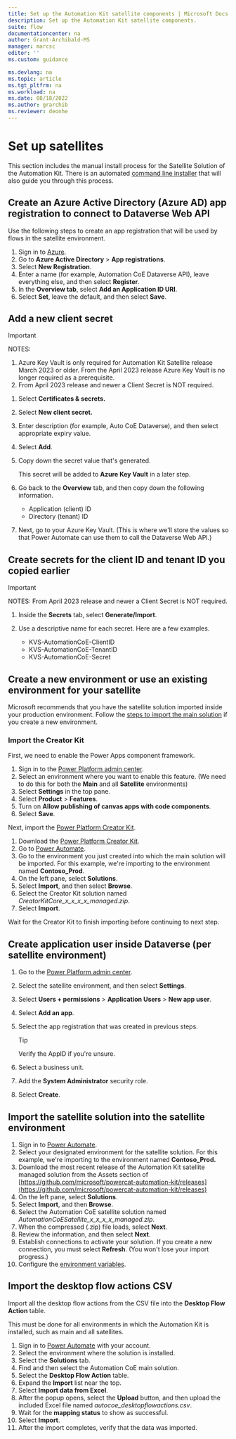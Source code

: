 ```yaml
---
title: Set up the Automation Kit satellite components | Microsoft Docs
description: Set up the Automation Kit satellite components.
suite: flow
documentationcenter: na
author: Grant-Archibald-MS
manager: marcsc
editor: ''
ms.custom: guidance

ms.devlang: na
ms.topic: article
ms.tgt_pltfrm: na
ms.workload: na
ms.date: 08/18/2022
ms.author: grarchib
ms.reviewer: deonhe
---
```


# Set up satellites

This section includes the manual install process for the Satellite Solution of the Automation Kit. There is an automated [command line installer](./command-line-install.md) that will also guide you through this process.

## Create an Azure Active Directory (Azure AD) app registration to connect to Dataverse Web API

Use the following steps to create an app registration that will be used by flows in the satellite environment.

1. Sign in to [Azure](https://portal.azure.com/).
1. Go to **Azure Active Directory** > **App registrations**.
1. Select **New Registration**.
1. Enter a name (for example, Automation CoE Dataverse API), leave everything else, and then select **Register**.
1. In the **Overview tab**, select **Add an Application ID URI**.
1. Select **Set**, leave the default, and then select **Save**.

## Add a new client secret

   > [!IMPORTANT]
   > NOTES:
   > 1. Azure Key Vault is only required for Automation Kit Satellite release March 2023 or older. From the April 2023 release Azure Key Vault is no longer required as a prerequisite.
   > 1. From April 2023 release and newer a Client Secret is NOT required.

1. Select **Certificates & secrets.**
1. Select **New client secret.**
1. Enter description (for example, Auto CoE Dataverse), and then select appropriate expiry value.
1. Select **Add**.
1. Copy down the secret value that's generated.

   This secret will be added to **Azure Key Vault** in a later step.

1. Go back to the **Overview** tab, and then copy down the following information.

   - Application (client) ID
   - Directory (tenant) ID

1. Next, go to your Azure Key Vault. (This is where we'll store the values so that Power Automate can use them to call the Dataverse Web API.)

## Create secrets for the client ID and tenant ID you copied earlier

   > [!IMPORTANT]
   > NOTES: From April 2023 release and newer a Client Secret is NOT required.

1. Inside the **Secrets** tab, select **Generate/Import**.
1. Use a descriptive name for each secret. Here are a few examples.

   - KVS-AutomationCoE-ClientID
   - KVS-AutomationCoE-TenantID
   - KVS-AutomationCoE-Secret

## Create a new environment or use an existing environment for your satellite

Microsoft recommends that you have the satellite solution imported inside your production environment. Follow the [steps to import the main solution](main.md) if you create a new environment.

### Import the Creator Kit

First, we need to enable the Power Apps component framework.

1. Sign in to the [Power Platform admin center](https://admin.powerplatform.microsoft.com/).
2. Select an environment where you want to enable this feature. (We need to do this for both the **Main** and all **Satellite** environments)
3. Select **Settings** in the top pane.
4. Select **Product** > **Features**.
5. Turn on **Allow publishing of canvas apps with code components**.
6. Select **Save**.

Next, import the [Power Platform Creator Kit](/power-platform/guidance/creator-kit/overview).

1. Download the [Power Platform Creator Kit](https://aka.ms/creatorkitdownload).
1. Go to [Power Automate](https://make.powerautomate.com).
1. Go to the environment you just created into which the main solution will be imported. For this example, we're importing to the environment named **Contoso_Prod**.
1. On the left pane, select **Solutions**.
1. Select **Import**, and then select **Browse**.
1. Select the Creator Kit solution named *CreatorKitCore_x_x_x_x_managed.zip*.
1. Select **Import**.

Wait for the Creator Kit to finish importing before continuing to next step.

## Create application user inside Dataverse (per satellite environment)

1. Go to the [Power Platform admin center](https://admin.powerplatform.microsoft.com/).
1. Select the satellite environment, and then select **Settings**.
1. Select **Users + permissions** > **Application Users** > **New app user**.
1. Select **Add an app**.
1. Select the app registration that was created in previous steps.

    >[!TIP]
    >Verify the AppID if you're unsure.

1. Select a business unit.
1. Add the **System Administrator** security role.
1. Select **Create**.

## Import the satellite solution into the satellite environment

1. Sign in to [Power Automate](https://make.powerautomate.com).
1. Select your designated environment for the satellite solution. For this example, we're importing to the environment named **Contoso_Prod.**
1. Download the most recent release of the Automation Kit satellite managed solution from the Assets section of [https://github.com/microsoft/powercat-automation-kit/releases](https://github.com/microsoft/powercat-automation-kit/releases)
1. On the left pane, select **Solutions**.
1. Select **Import**, and then **Browse**.
1. Select the Automation CoE satellite solution named *AutomationCoESatellite_x_x_x_x_managed.zip*.
1. When the compressed (.zip) file loads, select **Next**.
1. Review the information, and then select **Next**.
1. Establish connections to activate your solution. If you create a new connection, you must select **Refresh**. (You won't lose your import progress.)
1. Configure the [environment variables](./environment-variables.md).

## Import the desktop flow actions CSV

Import all the desktop flow actions from the CSV file into the **Desktop Flow Action** table.

This must be done for all environments in which the Automation Kit is installed, such as main and all satellites.

1. Sign in to [Power Automate](https://make.powerautomate.com) with your account.
1. Select the environment where the solution is installed.
1. Select the **Solutions** tab.
1. Find and then select the Automation CoE main solution.
1. Select the **Desktop Flow Action** table.
1. Expand the **Import** list near the top.
1. Select **Import data from Excel**.
1. After the popup opens, select the **Upload** button, and then upload the included Excel file named *autocoe_desktopflowactions.csv*.
1. Wait for the **mapping status** to show as successful.
1. Select **Import**.
1. After the import completes, verify that the data was imported.
